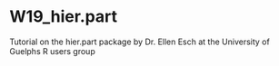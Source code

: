 # W19_hier.part
Tutorial on the hier.part package by Dr. Ellen Esch at the University of Guelphs R users group
